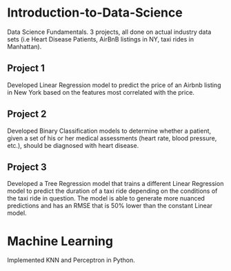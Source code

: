 # Introduction-to-Data-Science
Data Science Fundamentals. 3 projects, all done on actual industry data sets (i.e Heart Disease Patients, AirBnB listings in NY, taxi rides in Manhattan). 

## Project 1
Developed Linear Regression model to predict the price of an Airbnb listing in New York based on the features most correlated with the price. 

## Project 2
Developed Binary Classification models to determine whether a patient, given a set of his or her medical assessments (heart rate, blood pressure, etc.), should be diagnosed with heart disease.

## Project 3
Developed a Tree Regression model that trains a different Linear Regression model to predict the duration of a taxi ride depending on the conditions of the taxi ride in question. 
The model is able to generate more nuanced predictions and has an RMSE that is 50% lower than the constant Linear model. 

# Machine Learning
Implemented KNN and Perceptron in Python. 
